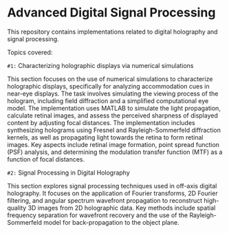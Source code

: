 # Advanced Digital Signal Processing
 This repository contains implementations related to digital holography and signal processing.
 
 Topics covered:
 
  `#1:` Characterizing holographic displays via numerical simulations 
   
   This section focuses on the use of numerical simulations to characterize holographic displays, specifically for analyzing accommodation cues in near-eye displays. The task involves simulating the viewing process of the hologram, including field diffraction and a simplified computational eye model. The implementation uses MATLAB to simulate the light propagation, calculate retinal images, and assess the perceived sharpness of displayed content by adjusting focal distances. The implementation includes synthesizing holograms using Fresnel and Rayleigh-Sommerfeld diffraction kernels, as well as propagating light towards the retina to form retinal images. Key aspects include retinal image formation, point spread function (PSF) analysis, and determining the modulation transfer function (MTF) as a function of focal distances.

  `#2:` Signal Processing in Digital Holography

  This section explores signal processing techniques used in off-axis digital holography. It focuses on the application of Fourier transforms, 2D Fourier filtering, and angular spectrum wavefront propagation to reconstruct high-quality 3D images from 2D holographic data. Key methods include spatial frequency separation for wavefront recovery and the use of the Rayleigh-Sommerfeld model for back-propagation to the object plane.
